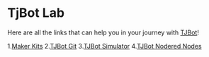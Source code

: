 # TjBot Lab

Here are all the links that can help you in your journey with [TJBot](https://www.ibm.com/ibm/responsibility/initiatives/activitykits/tjbot/)!

1.[Maker Kits](https://ibmtjbot.github.io/)
2.[TJBot Git](https://github.com/ibmtjbot/tjbot)
3.[TJBot Simulator](http://my-tjbot.mybluemix.net/)
4.[TJBot Nodered Nodes](https://github.com/jeancarl/tjbot-node-red-skills)


